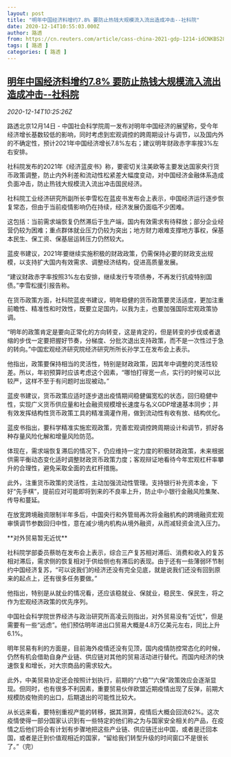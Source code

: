 ```yaml
---
layout: post
title: "明年中国经济料增约7.8% 要防止热钱大规模流入流出造成冲击--社科院"
date: 2020-12-14T10:55:03.000Z
author: 路透
from: https://cn.reuters.com/article/cass-china-2021-gdp-1214-idCNKBS28O144
tags: [ 路透 ]
categories: [ 路透 ]
---
```

<!--1607943303000-->
[明年中国经济料增约7.8% 要防止热钱大规模流入流出造成冲击--社科院](https://cn.reuters.com/article/cass-china-2021-gdp-1214-idCNKBS28O144)
------

<div>
<div><i>2020-12-14T10:25:26Z</i></div><p>路透北京12月14日 - 中国社会科学院周一发布对明年中国经济的展望称，受今年经济增长基数较低的影响，同时考虑到宏观调控的跨周期设计与调节，以及国内外的不确定性，预计2021年中国经济增长7.8%左右；建议明年财政赤字率按3%左右安排。</p><p>社科院发布的2021年《经济蓝皮书》称，要密切关注美欧等主要发达国家央行货币政策调整，防止内外利差和流动性松紧差大幅度变动，对中国经济金融体系造成负面冲击，防止热钱大规模流入流出冲击国民经济。</p><p>社科院工业经济研究所副所长李雪松在蓝皮书发布会上表示，中国经济运行逐步恢复常态，但由于当前疫情影响仍在持续，经济发展仍面临不少困难。</p><p>这包括：当前需求端恢复仍然滞后于生产端，国内有效需求有待释放；部分企业经营仍较为困难；重点群体就业压力仍较为突出；地方财力艰难支撑地方事权，保基本民生、保工资、保基层运转压力仍然较大。</p><p>蓝皮书建议，2021年要继续实施积极的财政政策，仍需保持必要的财政支出规模，以支持扩大国内有效需求、调整经济结构，促进高质量发展。</p><p>“建议财政赤字率按照3%左右安排，继续发行专项债券，不再发行抗疫特别国债。”李雪松援引报告称。</p><p>在货币政策方面，社科院蓝皮书建议，明年稳健的货币政策要灵活适度，更加注重前瞻性、精准性和时效性，既要立足国内，以我为主，也要加强国际宏观政策协调。</p><p>“明年的政策肯定是要向正常化的方向转变，这是肯定的，但是转变的步伐或者退缩的步伐一定要把握好节奏，分梯度、分批次退出支持政策，而不是一次性过于急的转向。”中国宏观经济研究院经济研究所所长孙学工在发布会上表示。</p><p>他指出，政策要保持相当的灵活性，特别是财政政策，因其年中调整的灵活性较差。所以，年初预算时应该考虑这个因素，“哪怕打得宽一点，实行的时候可以比较严，这样不至于有问题时出现被动。”</p><p>蓝皮书建议，货币政策应适时逐步退出疫情期间稳健偏宽松的状态，回归稳健中性，实现广义货币供应量和社会融资规模增长速度与名义GDP增速基本同步；并有效发挥结构性货币政策工具的精准滴灌作用，做到流动性有收有放、结构优化。</p><p>蓝皮书指出，要科学精准实施宏观政策，完善宏观调控跨周期设计和调节，抓好各种存量风险化解和增量风险防范。</p><p>体现在，需求端恢复滞后的情况下，仍应维持一定力度的积极财政政策，未来根据供需平衡动态变化适时调整财政货币政策力度；客观辩证地看待今年宏观杠杆率攀升的合理性，避免采取全面的去杠杆措施。</p><p>此外，注重货币政策的灵活性，主动加强流动性管理。支持银行补充资本金，下好“先手棋”，提前应对可能即将到来的不良率上升，防止中小银行金融风险集聚、传导和蔓延。</p><p>在放宽跨境融资限制半年多后，中国央行和外管局再次将金融机构的跨境融资宏观审慎调节参数回归中性，意在减少境内机构从境外融资，从而减轻资金流入压力。</p><p>**对外贸易暂无近忧**</p><p>社科院学部委员蔡昉在发布会上表示，综合三产复苏相对滞后、消费和收入的复苏相对滞后，需求侧的恢复相对于供给侧也有滞后的表现。由于还有一些薄弱环节制约中国经济复苏，“可以说我们的经济还没有完全见底，就是说我们还没有回到原来的起点上，还有很多任务要做。”</p><p>他指出，特别是从就业的情况看，还应该稳就业、保就业，稳民生、保民生，将之作为宏观经济政策的优先序列。</p><p>中国社会科学院世界经济与政治研究所高凌云则指出，对外贸易没有“近忧”，但是需要有一些“远虑”。他们预估明年进出口贸易大概是4.8万亿美元左右，同比上升6.1%。</p><p>明年贸易有利的方面是，目前海外疫情还没有见顶，国内疫情防控常态化的时候，仍然有机会借助自身产业链、供应链对其他的贸易活动进行替代。而国内经济的快速恢复和增长，对大宗商品的需求较大。</p><p>此外，中美贸易协定还会按照计划执行，前期的“六稳”“六保”政策效应会逐渐显现。但同时，也有很多不利因素，重要贸易伙伴欧盟近期疫情出现了反弹，前期大规模防疫物资的出口，后期退出的可能性比较大。</p><p>从长远来看，要特别重视产能的转移，据其测算，疫情后大概会回流62%。这次疫情使得一部分国家认识到有一些特定的他们称之为与国家安全相关的产品，在疫情之后他们将会有计划有步骤地把这些产业链、供应链迁出中国，或者是迁回本国，或者是迁到价值观相近的国家，“留给我们转型升级的时间窗口不是很长了。”（完）</p>
</div>
